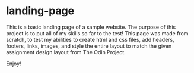 # landing-page

This is a basic landing page of a sample website. The purpose of this project is to put all of my skills so far to the test! This page was made from scratch, to test my abilities to create html and css files, add headers, footers, links, images, and style the entire layout to match the given assignment design layout from The Odin Project.

Enjoy!